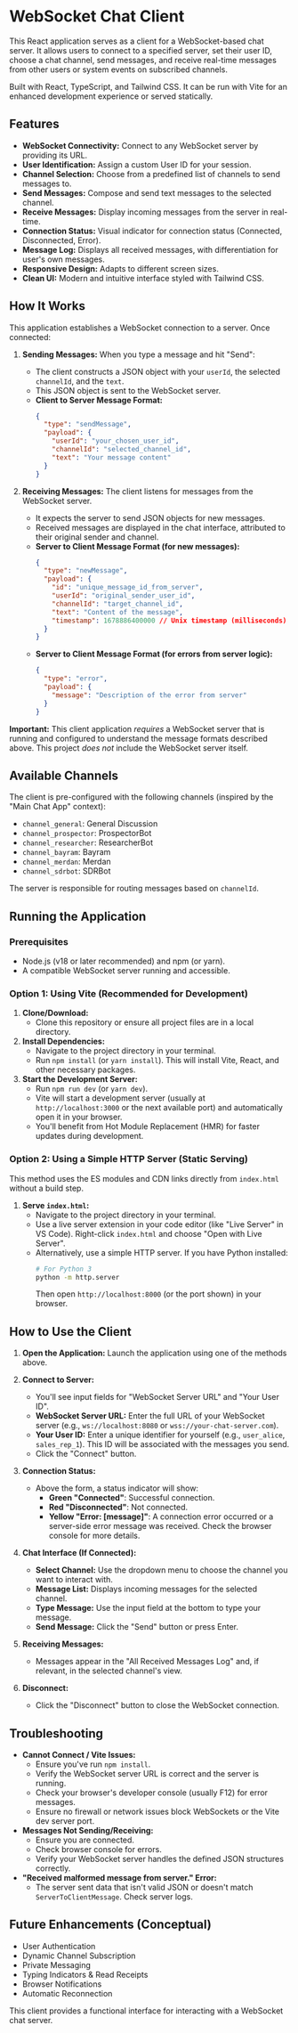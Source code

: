 # WebSocket Chat Client

This React application serves as a client for a WebSocket-based chat server. It allows users to connect to a specified server, set their user ID, choose a chat channel, send messages, and receive real-time messages from other users or system events on subscribed channels.

Built with React, TypeScript, and Tailwind CSS. It can be run with Vite for an enhanced development experience or served statically.

## Features

-   **WebSocket Connectivity:** Connect to any WebSocket server by providing its URL.
-   **User Identification:** Assign a custom User ID for your session.
-   **Channel Selection:** Choose from a predefined list of channels to send messages to.
-   **Send Messages:** Compose and send text messages to the selected channel.
-   **Receive Messages:** Display incoming messages from the server in real-time.
-   **Connection Status:** Visual indicator for connection status (Connected, Disconnected, Error).
-   **Message Log:** Displays all received messages, with differentiation for user's own messages.
-   **Responsive Design:** Adapts to different screen sizes.
-   **Clean UI:** Modern and intuitive interface styled with Tailwind CSS.

## How It Works

This application establishes a WebSocket connection to a server. Once connected:

1.  **Sending Messages:** When you type a message and hit "Send":
    *   The client constructs a JSON object with your `userId`, the selected `channelId`, and the `text`.
    *   This JSON object is sent to the WebSocket server.
    *   **Client to Server Message Format:**
        ```json
        {
          "type": "sendMessage",
          "payload": {
            "userId": "your_chosen_user_id",
            "channelId": "selected_channel_id",
            "text": "Your message content"
          }
        }
        ```

2.  **Receiving Messages:** The client listens for messages from the WebSocket server.
    *   It expects the server to send JSON objects for new messages.
    *   Received messages are displayed in the chat interface, attributed to their original sender and channel.
    *   **Server to Client Message Format (for new messages):**
        ```json
        {
          "type": "newMessage",
          "payload": {
            "id": "unique_message_id_from_server",
            "userId": "original_sender_user_id",
            "channelId": "target_channel_id",
            "text": "Content of the message",
            "timestamp": 1678886400000 // Unix timestamp (milliseconds)
          }
        }
        ```
    *   **Server to Client Message Format (for errors from server logic):**
        ```json
        {
          "type": "error",
          "payload": {
            "message": "Description of the error from server"
          }
        }
        ```

**Important:** This client application *requires* a WebSocket server that is running and configured to understand the message formats described above. This project *does not* include the WebSocket server itself.

## Available Channels

The client is pre-configured with the following channels (inspired by the "Main Chat App" context):

-   `channel_general`: General Discussion
-   `channel_prospector`: ProspectorBot
-   `channel_researcher`: ResearcherBot
-   `channel_bayram`: Bayram
-   `channel_merdan`: Merdan
-   `channel_sdrbot`: SDRBot
    
The server is responsible for routing messages based on `channelId`.

## Running the Application

### Prerequisites

*   Node.js (v18 or later recommended) and npm (or yarn).
*   A compatible WebSocket server running and accessible.

### Option 1: Using Vite (Recommended for Development)

1.  **Clone/Download:**
    *   Clone this repository or ensure all project files are in a local directory.
2.  **Install Dependencies:**
    *   Navigate to the project directory in your terminal.
    *   Run `npm install` (or `yarn install`). This will install Vite, React, and other necessary packages.
3.  **Start the Development Server:**
    *   Run `npm run dev` (or `yarn dev`).
    *   Vite will start a development server (usually at `http://localhost:3000` or the next available port) and automatically open it in your browser.
    *   You'll benefit from Hot Module Replacement (HMR) for faster updates during development.

### Option 2: Using a Simple HTTP Server (Static Serving)

This method uses the ES modules and CDN links directly from `index.html` without a build step.

1.  **Serve `index.html`:**
    *   Navigate to the project directory in your terminal.
    *   Use a live server extension in your code editor (like "Live Server" in VS Code). Right-click `index.html` and choose "Open with Live Server".
    *   Alternatively, use a simple HTTP server. If you have Python installed:
        ```bash
        # For Python 3
        python -m http.server
        ```
        Then open `http://localhost:8000` (or the port shown) in your browser.

## How to Use the Client

1.  **Open the Application:** Launch the application using one of the methods above.

2.  **Connect to Server:**
    *   You'll see input fields for "WebSocket Server URL" and "Your User ID".
    *   **WebSocket Server URL:** Enter the full URL of your WebSocket server (e.g., `ws://localhost:8080` or `wss://your-chat-server.com`).
    *   **Your User ID:** Enter a unique identifier for yourself (e.g., `user_alice`, `sales_rep_1`). This ID will be associated with the messages you send.
    *   Click the "Connect" button.

3.  **Connection Status:**
    *   Above the form, a status indicator will show:
        *   **Green "Connected"**: Successful connection.
        *   **Red "Disconnected"**: Not connected.
        *   **Yellow "Error: [message]"**: A connection error occurred or a server-side error message was received. Check the browser console for more details.

4.  **Chat Interface (If Connected):**
    *   **Select Channel:** Use the dropdown menu to choose the channel you want to interact with.
    *   **Message List:** Displays incoming messages for the selected channel.
    *   **Type Message:** Use the input field at the bottom to type your message.
    *   **Send Message:** Click the "Send" button or press Enter.

5.  **Receiving Messages:**
    *   Messages appear in the "All Received Messages Log" and, if relevant, in the selected channel's view.

6.  **Disconnect:**
    *   Click the "Disconnect" button to close the WebSocket connection.

## Troubleshooting

-   **Cannot Connect / Vite Issues:**
    *   Ensure you've run `npm install`.
    *   Verify the WebSocket server URL is correct and the server is running.
    *   Check your browser's developer console (usually F12) for error messages.
    *   Ensure no firewall or network issues block WebSockets or the Vite dev server port.
-   **Messages Not Sending/Receiving:**
    *   Ensure you are connected.
    *   Check browser console for errors.
    *   Verify your WebSocket server handles the defined JSON structures correctly.
-   **"Received malformed message from server." Error:**
    *   The server sent data that isn't valid JSON or doesn't match `ServerToClientMessage`. Check server logs.

## Future Enhancements (Conceptual)

-   User Authentication
-   Dynamic Channel Subscription
-   Private Messaging
-   Typing Indicators & Read Receipts
-   Browser Notifications
-   Automatic Reconnection

This client provides a functional interface for interacting with a WebSocket chat server.
